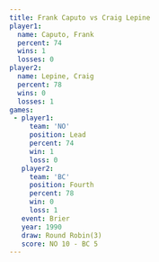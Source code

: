 ```yaml
---
title: Frank Caputo vs Craig Lepine
player1:             
  name: Caputo, Frank
  percent: 74        
  wins: 1            
  losses: 0          
player2:             
  name: Lepine, Craig
  percent: 78        
  wins: 0            
  losses: 1          
games:
 - player1:        
     team: 'NO'    
     position: Lead
     percent: 74   
     win: 1        
     loss: 0       
   player2:          
     team: 'BC'      
     position: Fourth
     percent: 78     
     win: 0          
     loss: 1         
   event: Brier        
   year: 1990          
   draw: Round Robin(3)
   score: NO 10 - BC 5 
---
```

